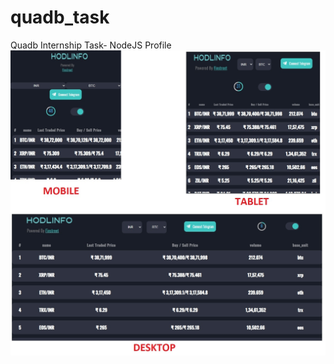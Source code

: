 # quadb_task
Quadb Internship Task- NodeJS Profile
![Views Image](https://github.com/oxybits/quadb_task/blob/main/QuadB%20Views.jpg)
